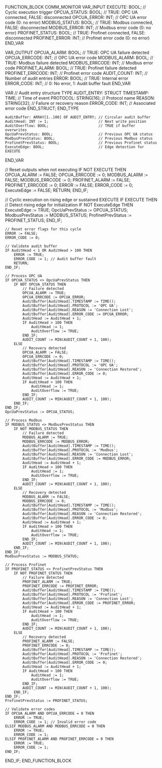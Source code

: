 FUNCTION_BLOCK COMM_MONITOR
VAR_INPUT
    EXECUTE: BOOL;             // Cyclic execution trigger
    OPCUA_STATUS: BOOL;        // TRUE: OPC UA connected, FALSE: disconnected
    OPCUA_ERROR: INT;          // OPC UA error code (0: no error)
    MODBUS_STATUS: BOOL;       // TRUE: Modbus connected, FALSE: disconnected
    MODBUS_ERROR: INT;         // Modbus error code (0: no error)
    PROFINET_STATUS: BOOL;     // TRUE: Profinet connected, FALSE: disconnected
    PROFINET_ERROR: INT;       // Profinet error code (0: no error)
END_VAR

VAR_OUTPUT
    OPCUA_ALARM: BOOL;         // TRUE: OPC UA failure detected
    OPCUA_ERRCODE: INT;        // OPC UA error code
    MODBUS_ALARM: BOOL;        // TRUE: Modbus failure detected
    MODBUS_ERRCODE: INT;       // Modbus error code
    PROFINET_ALARM: BOOL;      // TRUE: Profinet failure detected
    PROFINET_ERRCODE: INT;     // Profinet error code
    AUDIT_COUNT: INT;          // Number of audit entries
    ERROR: BOOL;               // TRUE: Internal error
    ERROR_CODE: INT;           // 0: No error, 1: Audit buffer fault
END_VAR

VAR
    // Audit entry structure
    TYPE AUDIT_ENTRY:
        STRUCT
            TIMESTAMP: TIME;    // Time of event
            PROTOCOL: STRING[16]; // Protocol name
            REASON: STRING[32]; // Failure or recovery reason
            ERROR_CODE: INT;    // Associated error code
        END_STRUCT;
    END_TYPE
    
    AuditBuffer: ARRAY[1..100] OF AUDIT_ENTRY; // Circular audit buffer
    AuditHead: INT := 1;                       // Next write position
    AuditOverflow: BOOL;                       // TRUE if buffer overwrites
    OpcUaPrevStatus: BOOL;                     // Previous OPC UA status
    ModbusPrevStatus: BOOL;                    // Previous Modbus status
    ProfinetPrevStatus: BOOL;                  // Previous Profinet status
    ExecuteEdge: BOOL;                         // Edge detection for EXECUTE
END_VAR

// Reset outputs when not executing
IF NOT EXECUTE THEN
    OPCUA_ALARM := FALSE;
    OPCUA_ERRCODE := 0;
    MODBUS_ALARM := FALSE;
    MODBUS_ERRCODE := 0;
    PROFINET_ALARM := FALSE;
    PROFINET_ERRCODE := 0;
    ERROR := FALSE;
    ERROR_CODE := 0;
    ExecuteEdge := FALSE;
    RETURN;
END_IF;

// Cyclic execution on rising edge or sustained EXECUTE
IF EXECUTE THEN
    // Detect rising edge for initialization
    IF NOT ExecuteEdge THEN
        ExecuteEdge := TRUE;
        OpcUaPrevStatus := OPCUA_STATUS;
        ModbusPrevStatus := MODBUS_STATUS;
        ProfinetPrevStatus := PROFINET_STATUS;
    END_IF;
    
    // Reset error flags for this cycle
    ERROR := FALSE;
    ERROR_CODE := 0;
    
    // Validate audit buffer
    IF AuditHead < 1 OR AuditHead > 100 THEN
        ERROR := TRUE;
        ERROR_CODE := 1; // Audit buffer fault
        RETURN;
    END_IF;
    
    // Process OPC UA
    IF OPCUA_STATUS <> OpcUaPrevStatus THEN
        IF NOT OPCUA_STATUS THEN
            // Failure detected
            OPCUA_ALARM := TRUE;
            OPCUA_ERRCODE := OPCUA_ERROR;
            AuditBuffer[AuditHead].TIMESTAMP := TIME();
            AuditBuffer[AuditHead].PROTOCOL := 'OPC UA';
            AuditBuffer[AuditHead].REASON := 'Connection Lost';
            AuditBuffer[AuditHead].ERROR_CODE := OPCUA_ERROR;
            AuditHead := AuditHead + 1;
            IF AuditHead > 100 THEN
                AuditHead := 1;
                AuditOverflow := TRUE;
            END_IF;
            AUDIT_COUNT := MIN(AUDIT_COUNT + 1, 100);
        ELSE
            // Recovery detected
            OPCUA_ALARM := FALSE;
            OPCUA_ERRCODE := 0;
            AuditBuffer[AuditHead].TIMESTAMP := TIME();
            AuditBuffer[AuditHead].PROTOCOL := 'OPC UA';
            AuditBuffer[AuditHead].REASON := 'Connection Restored';
            AuditBuffer[AuditHead].ERROR_CODE := 0;
            AuditHead := AuditHead + 1;
            IF AuditHead > 100 THEN
                AuditHead := 1;
                AuditOverflow := TRUE;
            END_IF;
            AUDIT_COUNT := MIN(AUDIT_COUNT + 1, 100);
        END_IF;
    END_IF;
    OpcUaPrevStatus := OPCUA_STATUS;
    
    // Process Modbus
    IF MODBUS_STATUS <> ModbusPrevStatus THEN
        IF NOT MODBUS_STATUS THEN
            // Failure detected
            MODBUS_ALARM := TRUE;
            MODBUS_ERRCODE := MODBUS_ERROR;
            AuditBuffer[AuditHead].TIMESTAMP := TIME();
            AuditBuffer[AuditHead].PROTOCOL := 'Modbus';
            AuditBuffer[AuditHead].REASON := 'Connection Lost';
            AuditBuffer[AuditHead].ERROR_CODE := MODBUS_ERROR;
            AuditHead := AuditHead + 1;
            IF AuditHead > 100 THEN
                AuditHead := 1;
                AuditOverflow := TRUE;
            END_IF;
            AUDIT_COUNT := MIN(AUDIT_COUNT + 1, 100);
        ELSE
            // Recovery detected
            MODBUS_ALARM := FALSE;
            MODBUS_ERRCODE := 0;
            AuditBuffer[AuditHead].TIMESTAMP := TIME();
            AuditBuffer[AuditHead].PROTOCOL := 'Modbus';
            AuditBuffer[AuditHead].REASON := 'Connection Restored';
            AuditBuffer[AuditHead].ERROR_CODE := 0;
            AuditHead := AuditHead + 1;
            IF AuditHead > 100 THEN
                AuditHead := 1;
                AuditOverflow := TRUE;
            END_IF;
            AUDIT_COUNT := MIN(AUDIT_COUNT + 1, 100);
        END_IF;
    END_IF;
    ModbusPrevStatus := MODBUS_STATUS;
    
    // Process Profinet
    IF PROFINET_STATUS <> ProfinetPrevStatus THEN
        IF NOT PROFINET_STATUS THEN
            // Failure detected
            PROFINET_ALARM := TRUE;
            PROFINET_ERRCODE := PROFINET_ERROR;
            AuditBuffer[AuditHead].TIMESTAMP := TIME();
            AuditBuffer[AuditHead].PROTOCOL := 'Profinet';
            AuditBuffer[AuditHead].REASON := 'Connection Lost';
            AuditBuffer[AuditHead].ERROR_CODE := PROFINET_ERROR;
            AuditHead := AuditHead + 1;
            IF AuditHead > 100 THEN
                AuditHead := 1;
                AuditOverflow := TRUE;
            END_IF;
            AUDIT_COUNT := MIN(AUDIT_COUNT + 1, 100);
        ELSE
            // Recovery detected
            PROFINET_ALARM := FALSE;
            PROFINET_ERRCODE := 0;
            AuditBuffer[AuditHead].TIMESTAMP := TIME();
            AuditBuffer[AuditHead].PROTOCOL := 'Profinet';
            AuditBuffer[AuditHead].REASON := 'Connection Restored';
            AuditBuffer[AuditHead].ERROR_CODE := 0;
            AuditHead := AuditHead + 1;
            IF AuditHead > 100 THEN
                AuditHead := 1;
                AuditOverflow := TRUE;
            END_IF;
            AUDIT_COUNT := MIN(AUDIT_COUNT + 1, 100);
        END_IF;
    END_IF;
    ProfinetPrevStatus := PROFINET_STATUS;
    
    // Validate error codes
    IF OPCUA_ALARM AND OPCUA_ERRCODE = 0 THEN
        ERROR := TRUE;
        ERROR_CODE := 1; // Invalid error code
    ELSIF MODBUS_ALARM AND MODBUS_ERRCODE = 0 THEN
        ERROR := TRUE;
        ERROR_CODE := 1;
    ELSIF PROFINET_ALARM AND PROFINET_ERRCODE = 0 THEN
        ERROR := TRUE;
        ERROR_CODE := 1;
    END_IF;
END_IF;
END_FUNCTION_BLOCK

